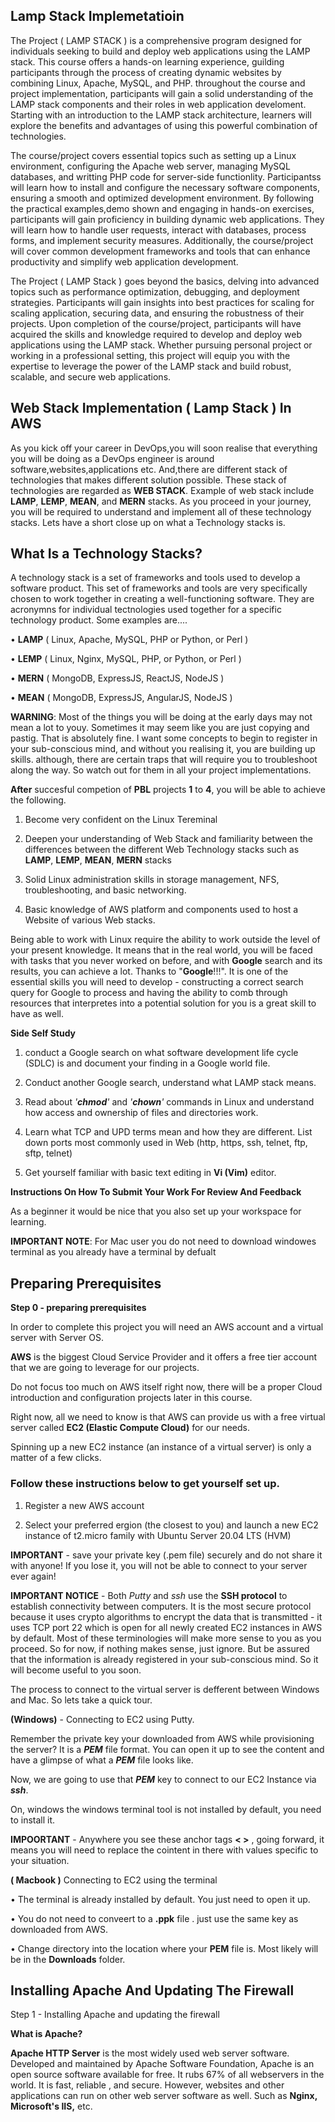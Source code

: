 ## Lamp Stack Implemetatioin

The Project ( LAMP STACK ) is a comprehensive program designed for individuals seeking to build and deploy web applications using the LAMP stack. This course offers a hands-on learning experience, guilding participants through the process of creating dynamic websites by combining Linux, Apache, MySQL, and PHP. throughout the course and project implementation, participants will gain a solid understanding of the LAMP stack components and their roles in web application develoment. Starting with an introduction to the LAMP stack architecture, learners will explore the benefits and advantages of using this powerful combination of technologies.


The course/project covers essential topics such as setting up a Linux environment, configuring the Apache web server, managing MySQL databases, and writting PHP code for server-side functionlity. Participantss will learn how to install and configure the necessary software components, ensuring a smooth and optimized development environment. By following the practical examples,demo shown and engaging in hands-on exercises, participants will gain proficiency in building dynamic web applications. They will learn how to handle user requests, interact with databases, process forms, and implement security measures. Additionally, the course/project will cover common development frameworks and tools that can enhance productivity and simplify web application development.


The Project ( LAMP Stack ) goes beyond the basics, delving into advanced topics such as performance optimization, debugging, and deployment strategies. Participants will gain insights into best practices for scaling for scaling application, securing data, and ensuring the robustness of their projects. Upon completion of the course/project, participants will have acquired the skills and knowledge required to develop and deploy web applications using the LAMP stack. Whether pursuing personal project or working in a professional setting, this project will equip you with the expertise to leverage the power of the LAMP stack and build robust, scalable, and secure web applications.


## Web Stack Implementation ( Lamp Stack ) In AWS

As you kick off your career in DevOps,you will soon realise that everything you will be doing as a DevOps engineer is around software,websites,applications etc. And,there are different stack of technologies that makes different solution possible. These stack of technologies are regarded as **WEB STACK**. Example of web stack include **LAMP**, **LEMP**, **MEAN**, and **MERN** stacks. As you proceed in your journey, you will be required to understand and implement all of these technology stacks. Lets have a short close up on what a Technology stacks is.

## What Is a Technology Stacks?

A technology stack is a set of frameworks and tools used to develop a software product. This set of frameworks and tools are very specifically chosen to work together in creating a well-functioning software. They are acronymns for individual tectnologies used together for a specific technology product. Some examples are....

• **LAMP** ( Linux, Apache, MySQL, PHP or Python, or Perl )

• **LEMP** ( Linux, Nginx, MySQL, PHP, or Python, or Perl )

• **MERN** ( MongoDB, ExpressJS, ReactJS, NodeJS )

• **MEAN** ( MongoDB, ExpressJS, AngularJS, NodeJS )

**WARNING**: Most of the things you will be doing at the early days may not mean a lot to youy. Sometimes it may seem like you are just copying and pastig. That is absolutely fine. I want some concepts to begin to register in your sub-conscious mind, and without you realising it, you are building up skills. although, there are certain traps that will require you to troubleshoot along the way. So watch out for them in all your project implementations.

**After** succesful competion of **PBL** projects **1** to **4**, you will be able to achieve the following.

1. Become very confident on the Linux Tereminal

2. Deepen your understanding of Web Stack and familiarity between the differences between the different Web Technology stacks such as **LAMP**, **LEMP**, **MEAN**, **MERN** stacks

3. Solid Linux administration skills in storage management, NFS, troubleshooting, and basic networking.

4. Basic knowledge of AWS platform and components used to host a Website of various Web stacks.

Being able to work with Linux require the ability to work outside the level of your present knowledge. It means that in the real world, you will be faced with tasks that you never worked on before, and with **Google** search and its results, you can achieve a lot.
Thanks to "**Google**!!!". It is one of the essential skills you will need to develop - constructing a correct search query for Google to process and having the ability to comb through resources that interpretes into a potential solution for you is a great skill to have as well.

**Side Self Study**

1. conduct a Google search on what software development life cycle (SDLC) is and document your finding in a Google world file.

2. Conduct another Google search, understand what LAMP stack means.

3. Read about *'**chmod**'* and *'**chown**'* commands in Linux and understand how access and ownership of files and directories work.

4. Learn what TCP and UPD terms mean and how they are different. List down ports most commonly used in Web (http, https, ssh, telnet, ftp, sftp, telnet)

5. Get yourself familiar with basic text editing in **Vi (Vim)** editor.

**Instructions On How To Submit Your Work For Review And Feedback**

As a beginner it would be nice that you also set up your workspace for learning.

**IMPORTANT NOTE**: For Mac user you do not need to download windowes terminal as you already have a terminal by defualt


## Preparing Prerequisites

**Step 0 - preparing prerequisites**

In order to complete this project you will need an AWS account and a virtual server with Server OS.

**AWS** is the biggest Cloud Service Provider and it offers a free tier account that we are going to leverage for our projects.

Do not focus too much on AWS itself right now, there will be a proper Cloud introduction and configuration projects later in this course.

Right now, all we need to know is that AWS can provide us with a free virtual server called **EC2 (Elastic Compute Cloud)** for our needs.

Spinning up a new EC2 instance (an instance of a virtual server) is only a matter of a few clicks.

### Follow these instructions below to get yourself set up.

1. Register a new AWS account 

2. Select your preferred ergion (the closest to you) and launch a new EC2 instance of t2.micro family with Ubuntu Server 20.04 LTS (HVM)

**IMPORTANT** - save your private key (.pem file) securely and do not share it with anyone! If you lose it, you will not be able to connect to your server ever again!

**IMPORTANT NOTICE** - Both *Putty* and *ssh* use the **SSH protocol** to establish connectivity between computers. It is the most secure protocol because it uses crypto algorithms to encrypt the data that is transmitted - it uses TCP port 22 which is open for all newly created EC2 instances in AWS by default. Most of these terminologies will make more sense to you as you proceed. So for now, if nothing makes sense, just ignore. But be assured that the information is already registered in your sub-conscious mind. So it will become useful to you soon.

The process to connect to the virtual server is defferent between Windows and Mac. So lets take a quick tour.

**(Windows)** - Connecting to EC2 using Putty.

Remember the private key your downloaded from AWS while provisioning the server? It is a ***PEM*** file format. You can open it up to see the content and have a glimpse of what a ***PEM*** file looks like.

Now, we are going to use that ***PEM*** key to connect to our EC2 Instance via ***ssh***.

On, windows the windows terminal tool is not installed by default, you need to install it.

**IMPOORTANT** - Anywhere you see these anchor tags **< >** , going forward, it means you will need to replace the cointent in there with values specific to your situation.

**( Macbook )** Connecting to EC2 using the terminal

• The terminal is already installed by default. You just need to open it up.

• You do not need to conveert to a **.ppk** file . just use the same key as downloaded from AWS.

• Change directory into the location where your **PEM** file is. Most likely will be in the **Downloads** folder.


## Installing Apache And Updating The Firewall

Step 1 - Installing Apache and updating the firewall

**What is Apache?**

**Apache HTTP Server** is the most widely used web server software. Developed and maintained by Apache Software Foundation, Apache is an open source software available for free. It rubs 67% of all webservers in the world. It is fast, reliable , and secure. However, websites and other applications can run on other web server software as well. Such as **Nginx, Microsoft's IIS,** etc.